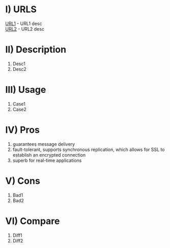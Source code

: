 # I) URLS
[URL1](https://usrl1.com/) - URL1 desc\
[URL2](https://usrl2.com/) - URL2 desc


# II) Description
1) Desc1
2) Desc2


# III) Usage
1) Case1
2) Case2

# IV) Pros
1) guarantees message delivery
2) fault-tolerant, supports synchronous replication, which allows for SSL to establish an encrypted connection
3) superb for real-time applications

# V) Cons
1) Bad1
2) Bad2

# VI) Compare
1) Diff1
2) Diff2
